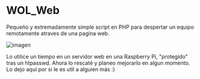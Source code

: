 # WOL_Web
Pequeño y extremadamente simple script en PHP para despertar un equipo remotamente atraves de una pagina web.

![imagen](https://github.com/mettool/WOL_Web/assets/60188164/e00b531a-9953-458e-8c06-dd1aeba514a5)

Lo utilice un tiempo en un servidor web en una Raspberry Pi, "protegido" tras un htpasswd.
Ahora lo rescaté y planeo mejorarlo en algun momento. Lo dejo aquí por si le es util a alguien más :)
